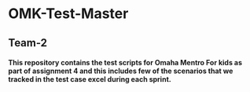 # OMK-Test-Master
## Team-2
#### This repository contains the test scripts for Omaha Mentro For kids as part of assignment 4 and this includes few of the scenarios that we tracked in the test case excel during each sprint.
